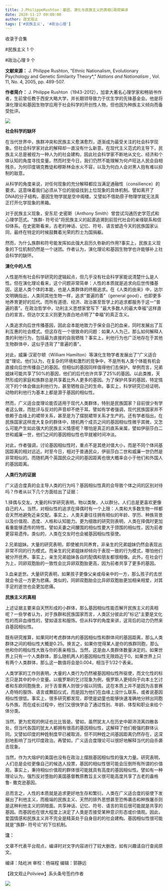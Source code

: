 ```yaml
---
title: J.PhilippeRushton：基因、演化与民族主义的真相|政观编译
date: 2020-11-27 09:00:00
author: 政文观止
tags: ['#民族主义', '#政治心理']
---
```



收录于合集

#民族主义 1 个

#政治心理 9 个

**文献来源：** J. Philippe Rushton, “Ethnic Nationalism, Evolutionary Psychology
and Genetic Similarity Theory*,” _Nations and Nationalism_ , Vol. 11, No. 4,
2005, pp. 489-507.  

  

 **作者简介：** J. Philippe
Rushton（1943-2012），加拿大著名心理学家和畅销书作者，生前曾任教于西安大略大学，并长期领导致力于优生学的先锋基金会。他是将演化理论和基因生物学应用于社会科学的开创性人物，但也因为种族主义倾向而备受批评。

  

![](/images/206/2.jpeg)

  

  

 **社会科学的缺环**  

  

在当代世界中，族群冲突和民族主义愈演愈烈，逐渐成为最受关注的社会科学现象。但社会科学家对此的解释却一直没有什么新意。在现代主义范式的主导下，民族主义总是被视为一种人为的社会建构，因此社会科学家不断地从文化、经济和个体认知的角度寻找变量。然而时至今日，我们仍然不能理解为何卢旺达人民会自相残杀，为何印度锡克教徒和穆斯林会水火不容，以及为何白人会对黑人抱有难以抑制的敌意。

  

从科学的角度来说，对任何现象的充分解释都应当满足通融性（consilience）的要求。这意味着我们必须从下位的层级找到上位现象的具体机制。譬如离开了DNA的分子结构，基因生物学就是空中阁楼。又譬如不借助原子物理学就无法真正打开化学现象的黑箱。

  

对于民族主义现象，安东尼·史密斯（Anthony Smith）曾尝试沟通历史学范式和心理学范式。"族群-
符号论"将民族主义的起源追溯到前现代社会的亲缘联系和信仰体系。在史密斯看来，古老的神话、记忆、符号、语言塑造今天的民族国家认同，最终在特定的时候鼓舞着光荣的烈士为国捐躯。

  

然而，为什么族群和符号能发挥如此强大且历久弥新的作用?事实上，民族主义现象的下位机制仍然是一个谜团。作者认为，演化理论和基因生物学也许能够补上社会科学的缺环。

  

 **演化中的人性**  

  

人性是所有社会科学研究的逻辑起点，但几乎没有社会科学家能说清楚什么是人性。但在演化理论看来，这个问题非常简单：人性的本质就是追求向后世传播基因，这是人类个体的本能，也是人类群体的终极追求。在《人类的由来》中，达尔文明确指出，人类同其他生物一样，追求"普遍的善"（general
good），也即更多地养育更好的后代。而所有道德、经济、政治甚至哲学上的追求都服务于这一"普遍的善"。在政治哲学中，功利主义思想家曾写下
"最大多数人的最大幸福"这样直白的宣言。但达尔文主义则更为直白地点明了"幸福"的真正含义。

  

人类追求向后世传播基因，因此会本能地致力于保全自己的血亲，同时发展出了互利互惠的社会模式。但这存在一个很致命的问题：如果人人为己，那么如何解释人类的利他行为，包括最为直接的自我牺牲？事实上，利他行为也广泛地存在于其他生物群体中，这似乎违背了"普遍的善"。

  

对此，威廉·汉密尔顿（William
Hamilton）等演化生物学者发展出了"广义适合度"理论。他们认为，在复杂的环境和激烈的竞争中，不是所有人类个体能有机会直接向后世传播自己的基因。但相似的基因同样值得他们去保护。举例而言，兄弟姐妹可能共享了50%的基因，他们的后代也许共享了25%的基因。以此类推，天然形成的家庭和族群总是共享着比外人更多的基因。为了保护共享的基因，特定情况下的个体会做出利他行为，甚至牺牲自己的生命。事实上，科学研究已经证明，动物的利他行为基本上都是源于基因的相似性。

  

然而，广义适合度理论能否适用于现代人类群体，特别是民族国家？目前很少有学者这么做，而批评与反对的声音却不绝于耳。譬如有学者强调，现代民族国家并不依赖于血缘上的裙带关系，甚至是为了摆脱裙带关系才生产的。还有学者指出，在民族国家这样庞大复杂的群体中，随机两个成员之间的基因相似性微乎其微，又怎么可能产生如此强大的民族主义情感呢？哪怕是真正的直系亲属，譬如伊丽莎白二世和威廉一世，他们之间的基因相似性也早就被时间冲淡。

  

对此，作者强调，讨论基因相似性时，重点不是其绝对值大小，而是不同个体间基因距离的相对远近。时至今日，相对于普通民众，伊丽莎白二世和威廉一世仍然是非常相似的。而随机两个英国民众之间的基因距离也很大概率会小于他们和外国人的基因距离。

  

 **人类行为的证据**

  

广义适合度真的会主导人类的行为吗？基因相似性真的会导致个体之间的区别对待吗？作者从以下几个方面给出了证据：

  

1.择偶与交友。大量的科学研究表明，物以类聚，人以群分。人们总是更喜欢更像自己的人。当然，对相似性的追求在择偶时有一个上限：人类和大多数生物一样都会天然地避免近亲交配。事实上，人类夫妻往往拥有相似的年龄、学历、种族背景以及价值观、态度、人格和认知能力。更为细致的研究则表明，人类在择偶时更加看重能够遗传的特性。譬如夫妻之间腰围的相似性要大于颈围的相似性，因为前者更容易遗传。类似的，人类在交友时也会被基因相似性驱使。

  

2.兄弟姐妹。大量的研究表明，即使被共同养育，非亲生的兄弟姐妹仍然会表现出非常不同的行为模式。而亲生的兄弟姐妹却倾向于表现一致的行为模式，哪怕他们被分开抚养。事实上，亲生兄弟姐妹各自的配偶和朋友都很相像。此外，在社会行为上，同卵双胞胎的一致性会比异卵双胞胎更高，因为前者共享了更多的基因。

  

3.血亲逝世。大量研究表明，如果孩子更像父亲或母亲中的一方，那么孩子的去世就会令这一方更为悲痛。类似的，同卵双胞胎会比异卵双胞胎更加相亲相爱，对其手足的逝世也会更加悲痛。

  

 **民族主义的真相**

  

上述证据主要来自天然形成的小群体，那么基因相似性能否解开民族主义的真相呢？一些学者认为，对于族群和民族国家而言，人类区分彼此的"标记"主要是文化性的而非血缘性的，譬如语言和服饰。但从科学的角度来讲，这背后的动力仍然来自基因相似性。

  

既有研究推算，如果同时考虑群体内的基因相似性和群体间的基因距离，那么人类群体之间的相似性大概是0.25。换言之，如果你觉得某人是你的族群同胞，那么他和你的相似性大致与你的表亲相当。当然，这是由人类群体数量决定的。如果世界上只有一个人类群体，那么随机两人的基因相似性无限趋近于0。如果世界上只有两个人类群体，那么这一数值将会是0.004，相当于1/32个表亲。

  

人类学家的工作则表明，大量的人类行为仍然被基因相似性所驱使，而文化性的标志只是其中的中介变量。以俄罗斯的乞讨现象为例，俄罗斯人更倾向于向本土乞讨者和东欧同胞施舍，对于吉普赛人则很少报以同情。这在本质上并不是因为吉普赛人奇特的服饰、语言或舞蹈仪式，而是因为他们在血缘上没什么联系，或者说基因相似性很低。事实上，很多研究都发现，即使是幼童也能够快速准确地分辨出同胞与外族。而在成长过程中，他们又很快学会了通过性别、年龄、体型和职业来给个体分类。

  

当然，更为宏观的例证也比比皆是。譬如，虽然犹太人在历史中颠沛流离四散各处，但当代各国的犹太人都拥有很高的基因相似性，这解释了他们极强的群体认同。又譬如印度的种姓制度早已被取消，但不同种姓之间基因距离仍然存在，这深刻地影响了当代印度政治。再譬如，广义适合度理论可以很好地解释当代的自杀袭击现象。

  

当然，作为大熔炉的美国也没有在政治上摆脱基因相似性的强大力量。研究表明，人们总是会给更像自己的候选人投票，基因的相似性很可能会压倒所有所谓的价值观。事实上，秉持相似价值观的群体很可能就具有高度的基因相似性。譬如有一种理论认为，强烈反对堕胎的美国基督教原教旨主义很可能高度共享了古老的盎格鲁-
撒克逊基因。

  

总而言之，人性的本质就是追求更好地生存和繁衍。人类在广义适合度的驱使下发展出了利他主义，而极端的民族主义、天然的排外思想甚至恐怖袭击和种族屠杀则是这种利他主义的阴暗面。共享神话、记忆、符号、语言的背后很可能就是共享的基因。而基因也在很大程度上决定了人类是否接受某种意识形态或价值观。因此，爱国情感和民族主义并不完全是精英处于自身目的的社会建构。基因相似性很可能就是"族群-
符号论"的下位机制。

  

 **注：**  

文章不代表平台观点，编译时对文字内容进行了较大删改，如有兴趣请自行查阅原文。

  

编译：陆屹洲 审校：杨端程 编辑：郭静远

【政文观止Poliview】系头条号签约作者

  

![](/images/206/3.jpeg)

  

